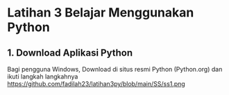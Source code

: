 # Latihan 3 Belajar Menggunakan Python
## 1. Download Aplikasi Python
Bagi pengguna Windows, Download di situs resmi Python (Python.org) dan ikuti langkah langkahnya 
https://github.com/fadilah23/latihan3py/blob/main/SS/ss1.png

